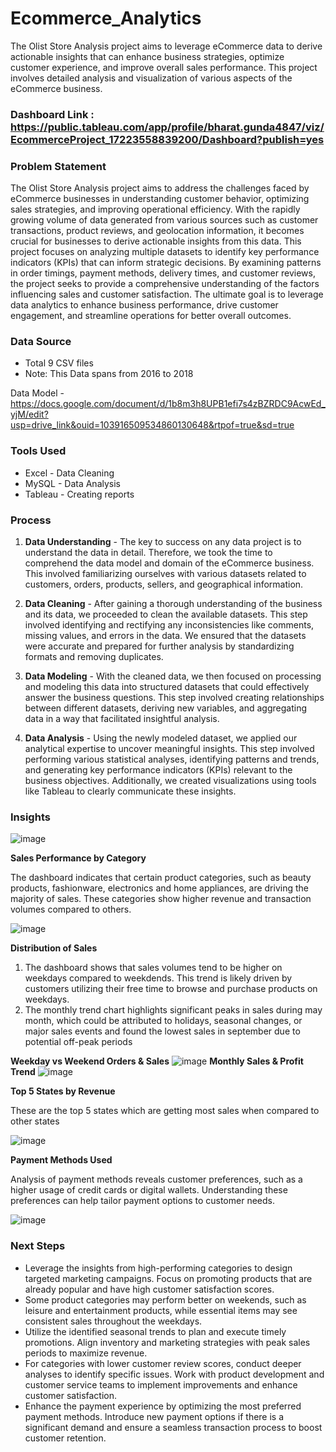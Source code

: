 # Ecommerce_Analytics
The Olist Store Analysis project aims to leverage eCommerce data to derive actionable insights that can enhance business strategies, optimize customer experience, and improve overall sales performance. This project involves detailed analysis and visualization of various aspects of the eCommerce business.

### Dashboard Link : https://public.tableau.com/app/profile/bharat.gunda4847/viz/EcommerceProject_17223558839200/Dashboard?publish=yes

### Problem Statement

The Olist Store Analysis project aims to address the challenges faced by eCommerce businesses in understanding customer behavior, optimizing sales strategies, and improving operational efficiency. With the rapidly growing volume of data generated from various sources such as customer transactions, product reviews, and geolocation information, it becomes crucial for businesses to derive actionable insights from this data. This project focuses on analyzing multiple datasets to identify key performance indicators (KPIs) that can inform strategic decisions. By examining patterns in order timings, payment methods, delivery times, and customer reviews, the project seeks to provide a comprehensive understanding of the factors influencing sales and customer satisfaction. The ultimate goal is to leverage data analytics to enhance business performance, drive customer engagement, and streamline operations for better overall outcomes.


### Data Source
- Total 9 CSV files
- Note: This Data spans from 2016 to 2018

Data Model - https://docs.google.com/document/d/1b8m3h8UPB1efi7s4zBZRDC9AcwEd_yjM/edit?usp=drive_link&ouid=103916509534860130648&rtpof=true&sd=true


### Tools Used
- Excel - Data Cleaning
- MySQL - Data Analysis
- Tableau - Creating reports

### Process
1. **Data Understanding** - The key to success on any data project is to understand the data in detail. Therefore, we took the time to comprehend the data model and domain of the eCommerce business. This involved familiarizing ourselves with various datasets related to customers, orders, products, sellers, and geographical information.

2. **Data Cleaning** - After gaining a thorough understanding of the business and its data, we proceeded to clean the available datasets. This step involved identifying and rectifying any inconsistencies like comments, missing values, and errors in the data. We ensured that the datasets were accurate and prepared for further analysis by standardizing formats and removing duplicates.

3. **Data Modeling** - With the cleaned data, we then focused on processing and modeling this data into structured datasets that could effectively answer the business questions. This step involved creating relationships between different datasets, deriving new variables, and aggregating data in a way that facilitated insightful analysis. 

4. **Data Analysis** - Using the newly modeled dataset, we applied our analytical expertise to uncover meaningful insights. This step involved performing various statistical analyses, identifying patterns and trends, and generating key performance indicators (KPIs) relevant to the business objectives. Additionally, we created visualizations using tools like Tableau to clearly communicate these insights.

### Insights

![image](https://github.com/user-attachments/assets/551b3378-7d2f-41b6-abfd-12db80bee7f3)

**Sales Performance by Category**

The dashboard indicates that certain product categories, such as beauty products, fashionware, electronics and home appliances, are driving the majority of sales. These categories show higher revenue and transaction volumes compared to others.

![image](https://github.com/user-attachments/assets/545e28ae-eccc-4ac8-8f76-a7bcc8e5ce73)

**Distribution of Sales**

1. The dashboard shows that sales volumes tend to be higher on weekdays compared to weekdends. This trend is likely driven by customers utilizing their free time to browse and purchase products on weekdays.
2. The monthly trend chart highlights significant peaks in sales during may month, which could be attributed to holidays, seasonal changes, or major sales events and found the lowest sales in september due to potential off-peak periods

**Weekday vs Weekend Orders & Sales**
![image](https://github.com/user-attachments/assets/52de3619-1cca-42d8-afe0-4cdc8b5cd213)
**Monthly Sales & Profit Trend**
![image](https://github.com/user-attachments/assets/13769ebb-2dc3-4021-a764-17207873ef38)

**Top 5 States by Revenue**

These are the top 5 states which are getting most sales when compared to other states

![image](https://github.com/user-attachments/assets/d920d760-bea0-4bf3-9e4d-56eb050be4b5)

**Payment Methods Used**

Analysis of payment methods reveals customer preferences, such as a higher usage of credit cards or digital wallets. Understanding these preferences can help tailor payment options to customer needs.

![image](https://github.com/user-attachments/assets/9b75323d-2e40-424e-a267-63bf4f3bd372)

### Next Steps
- Leverage the insights from high-performing categories to design targeted marketing campaigns. Focus on promoting products that are already popular and have high customer satisfaction scores.
- Some product categories may perform better on weekends, such as leisure and entertainment products, while essential items may see consistent sales throughout the weekdays.
- Utilize the identified seasonal trends to plan and execute timely promotions. Align inventory and marketing strategies with peak sales periods to maximize revenue.
- For categories with lower customer review scores, conduct deeper analyses to identify specific issues. Work with product development and customer service teams to implement improvements and enhance customer satisfaction.
- Enhance the payment experience by optimizing the most preferred payment methods. Introduce new payment options if there is a significant demand and ensure a seamless transaction process to boost customer retention.

